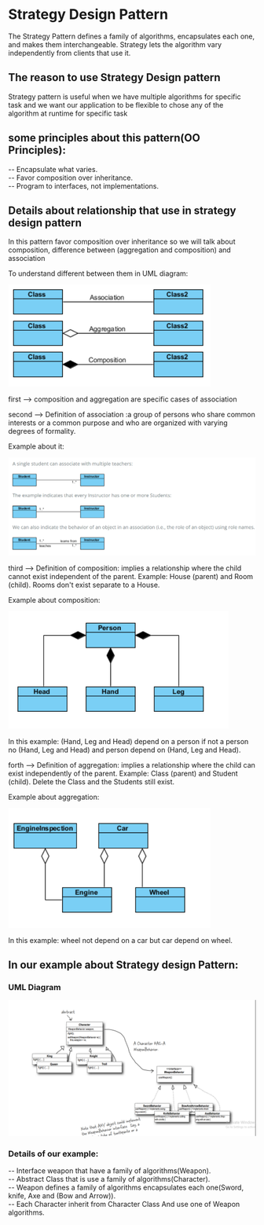 # Strategy Design Pattern

The Strategy Pattern defines a family of algorithms,
encapsulates each one, and makes them interchangeable.
Strategy lets the algorithm vary independently from
clients that use it.

## The reason to use Strategy Design pattern

Strategy pattern is useful when we have multiple algorithms for specific task and we want our application to be flexible to chose any of the algorithm at runtime for specific task

## some principles about this pattern(OO Principles):

-- Encapsulate what varies.<br>
-- Favor composition over inheritance.<br>
-- Program to interfaces, not implementations.<br>

## Details about relationship that use in strategy design pattern

In this pattern favor composition over inheritance so we will talk about composition, difference between (aggregation and composition) and association

To understand different between them in UML diagram:

![Alt text](image-1.png)

first --> composition and aggregation are specific cases of association

second --> Definition of association :a group of persons who share common interests or a common purpose and who are organized with varying degrees of formality.

Example about it:

![Alt text](image-2.png)

third --> Definition of composition:
implies a relationship where the child cannot exist independent of the parent. Example: House (parent) and Room (child). Rooms don't exist separate to a House.

Example about composition:

![Alt text](image-3.png)

In this example:
(Hand, Leg and Head) depend on a person if not a person no (Hand, Leg and Head) and person depend on (Hand, Leg and Head).

forth --> Definition of aggregation:
implies a relationship where the child can exist independently of the parent. Example: Class (parent) and Student (child). Delete the Class and the Students still exist.

Example about aggregation:

![Alt text](image-4.png)

In this example:
wheel not depend on a car but car depend on wheel.

## In our example about Strategy design Pattern:

### UML Diagram

![Alt text](image.png)

### Details of our example:

-- Interface weapon that have a family of algorithms(Weapon).<br>
-- Abstract Class that is use a family of algorithms(Character).<br>
-- Weapon defines a family of algorithms encapsulates each one(Sword, knife, Axe and (Bow and Arrow)).<br>
-- Each Character inherit from Character Class And use one of Weapon algorithms.<br>
